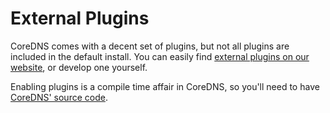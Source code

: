 # External Plugins

CoreDNS comes with a decent set of plugins, but not all plugins are included in the default install.
You can easily find [external plugins on our website](https://coredns.io/explugins), or develop one
yourself.

Enabling plugins is a compile time affair in CoreDNS, so you'll need to have [CoreDNS' source
code](/installation.md#source).
